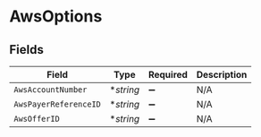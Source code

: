# AwsOptions


## Fields

| Field                 | Type                  | Required              | Description           |
| --------------------- | --------------------- | --------------------- | --------------------- |
| `AwsAccountNumber`    | **string*             | :heavy_minus_sign:    | N/A                   |
| `AwsPayerReferenceID` | **string*             | :heavy_minus_sign:    | N/A                   |
| `AwsOfferID`          | **string*             | :heavy_minus_sign:    | N/A                   |